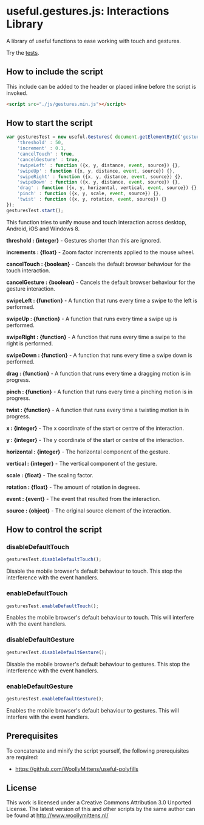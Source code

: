 # useful.gestures.js: Interactions Library

A library of useful functions to ease working with touch and gestures.

Try the <a href="http://www.woollymittens.nl/useful/default.php?url=useful-gestures">tests</a>.

## How to include the script

This include can be added to the header or placed inline before the script is invoked.

```html
<script src="./js/gestures.min.js"></script>
```

## How to start the script

```javascript
var gesturesTest = new useful.Gestures( document.getElementById('gestures-test'), {
	'threshold' : 50,
	'increment' : 0.1,
	'cancelTouch' : true,
	'cancelGesture' : true,
	'swipeLeft' : function ({x, y, distance, event, source}) {},
	'swipeUp' : function ({x, y, distance, event, source}) {},
	'swipeRight' : function ({x, y, distance, event, source}) {},
	'swipeDown' : function ({x, y, distance, event, source}) {},
	'drag' : function ({x, y, horizontal, vertical, event, source}) {},
	'pinch' : function ({x, y, scale, event, source}) {},
	'twist' : function ({x, y, rotation, event, source}) {}
});
gesturesTest.start();
```

This function tries to unify mouse and touch interaction across desktop, Android, iOS and Windows 8.

**threshold : {integer}** - Gestures shorter than this are ignored.

**increments : {float}** - Zoom factor increments applied to the mouse wheel.

**cancelTouch : {boolean}** - Cancels the default browser behaviour for the touch interaction.

**cancelGesture : {boolean}** - Cancels the default browser behaviour for the gesture interaction.

**swipeLeft : {function}** - A function that runs every time a swipe to the left is performed.

**swipeUp : {function}** - A function that runs every time a swipe up is performed.

**swipeRight : {function}** - A function that runs every time a swipe to the right is performed.

**swipeDown : {function}** - A function that runs every time a swipe down is performed.

**drag : {function}** - A function that runs every time a dragging motion is in progress.

**pinch : {function}** - A function that runs every time a pinching motion is in progress.

**twist : {function}** - A function that runs every time a twisting motion is in progress.

**x : {integer}** - The x coordinate of the start or centre of the interaction.

**y : {integer}** - The y coordinate of the start or centre of the interaction.

**horizontal : {integer}** - The horizontal component of the gesture.

**vertical : {integer}** - The vertical component of the gesture.

**scale : {float}** - The scaling factor.

**rotation : {float}** - The amount of rotation in degrees.

**event : {event}** - The event that resulted from the interaction.

**source : {object}** - The original source element of the interaction.

## How to control the script

### disableDefaultTouch

```javascript
gesturesTest.disableDefaultTouch();
```

Disable the mobile browser's default behaviour to touch. This stop the interference with the event handlers.

### enableDefaultTouch

```javascript
gesturesTest.enableDefaultTouch();
```

Enables the mobile browser's default behaviour to touch. This will interfere with the event handlers.

### disableDefaultGesture

```javascript
gesturesTest.disableDefaultGesture();
```

Disable the mobile browser's default behaviour to gestures. This stop the interference with the event handlers.

### enableDefaultGesture

```javascript
gesturesTest.enableDefaultGesture();
```

Enables the mobile browser's default behaviour to gestures. This will interfere with the event handlers.

## Prerequisites

To concatenate and minify the script yourself, the following prerequisites are required:
+ https://github.com/WoollyMittens/useful-polyfills

## License
This work is licensed under a Creative Commons Attribution 3.0 Unported License. The latest version of this and other scripts by the same author can be found at http://www.woollymittens.nl/
